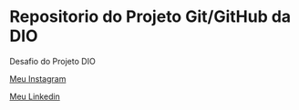 # Repositorio do Projeto Git/GitHub da DIO
Desafio do Projeto DIO

[Meu Instagram](https://www.instagram.com/ruan_afs/)

[Meu Linkedin](https://www.linkedin.com/in/ruan-lucas-423056249/)
